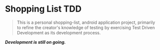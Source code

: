 # Shopping List TDD

> This is a personal shopping-list, android application project, primarily to refine the creator's knowledge of testing by exercising Test Driven Development as its development process.

***Development is still on going.***